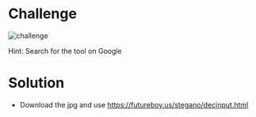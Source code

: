 # Challenge

![challenge](https://github.com/urhnh/ctfwriteup/assets/149639198/f427c4f3-7d59-4e27-b6d3-f1580615cc7e)

Hint: Search for the tool on Google

# Solution

- Download the jpg and use https://futureboy.us/stegano/decinput.html
